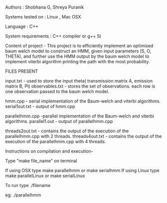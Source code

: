 Authors : Shobhana G, Shreya Puranik
          
Systems tested on : Linux , Mac OSX

Language : C++

System requirements : C++ compiler or g++ 5I

Content of project - This project is to efficiently implement an optimised baum welch model to construct an HMM, given input parameters (S, O, THETA), and further use the HMM output by the baum welch model to implement viterbi algorithm printing the path with the most probability.

FILES PRESENT 

input.txt - used to store the input theta( transmission matrix A, emission matrix B, PI)
observables.txt -  stores the set of observations. each row is one observation passed to the baum welch model.

hmm.cpp - serial implementation of the Baum-welch and viterbi algorithms.
serial1out.txt - output of hmm.cpp

parallelhmm.cpp -parallel implementation of the Baum-welch and viterbi algorithms.
parallel1.out - output of parallelhmm.cpp

threads2out.txt - contains the output of the execution of the parallelhmm.cpp with 2 threads.
threads4out.txt - contains the output of the execution of the parallelhmm.cpp with 4 threads.

Instructions on compilation and execution- 

Type "make file_name" on terminal

If using OSX type make parallelhmm or make serialhmm
If using Linux type make parallelLinux or make serialLinux

To run type ./filename

eg: ./parallelhmm




